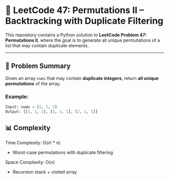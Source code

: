 # 🔁 LeetCode 47: Permutations II – Backtracking with Duplicate Filtering

This repository contains a Python solution to **LeetCode Problem 47: Permutations II**, where the goal is to generate all unique permutations of a list that may contain duplicate elements.

---

## 🧠 Problem Summary

Given an array `nums` that may contain **duplicate integers**, return **all unique permutations** of the array.

### Example:
```python
Input: nums = [1, 1, 2]
Output: [[1, 1, 2], [1, 2, 1], [2, 1, 1]]
```
## 📊 Complexity
Time Complexity: O(n! * n)
- Worst-case permutations with duplicate filtering

Space Complexity: O(n)
- Recursion stack + visited array
